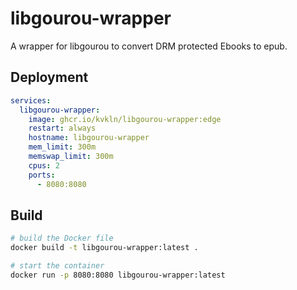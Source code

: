 # libgourou-wrapper
A wrapper for libgourou to convert DRM protected Ebooks to epub.

## Deployment

```yaml
services:
  libgourou-wrapper:
    image: ghcr.io/kvkln/libgourou-wrapper:edge
    restart: always
    hostname: libgourou-wrapper
    mem_limit: 300m
    memswap_limit: 300m
    cpus: 2
    ports:
      - 8080:8080
```

## Build

```bash
# build the Docker file
docker build -t libgourou-wrapper:latest .

# start the container
docker run -p 8080:8080 libgourou-wrapper:latest
```
